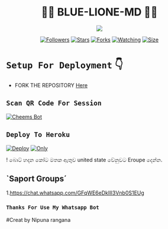 <h1 align="center"> 👨‍💻 BLUE-LIONE-MD 👨‍💻<br></h1>
<p align="center"> <a href="github.com/Nipuna-apps"><img align="center" src="https://i.ibb.co/x1SLFB2/Pics-Art-09-09-06-29-33.jpg"/></a>
 <p align="center">
<a href="https://github.com/Nipuna-apps/Blue-Lione-MD"><img title="Followers" src="https://img.shields.io/github/followers/Nipuna-apps?e=flat-square"></a>
<a href="https://github.com/Nipuna-apps/Blue-Lione-MD/stargazers/"><img title="Stars" src="https://img.shields.io/github/stars/Nipuna-apps/Blue-Lione-MD?color=blue&style=flat-square"></a>
<a href="https://github.com/Nipuna-apps/Blue-Lione-MD/network/members"><img title="Forks" src="https://img.shields.io/github/forks/Nipuna-apps/Blue-Lione-MD?color=red&style=flat-square"></a>
<a href="https://github.com/Nipuna-apps/Blue-Lione-MD/watchers"><img title="Watching" src="https://img.shields.io/github/watchers/Nipuna-apps/Blue-Lione-MD?label=Watchers&color=blue&style=flat-square"></a>
<a href="https://github.com/Nipuna-apps/Blue-Lione-MD"><img title="Size" src="https://img.shields.io/github/repo-size/Nipuna-apps/Blue-Lione-MD?style=flat-square&color=green"></a>
<p align='center'>
    </p>


# `Setup For Deployment` 👇

- FORK THE REPOSITORY [Here](https://github.com/Nipuna-apps/Blue-Lione-Bot/fork)

## `Scan QR Code For Session`
 
[![Cheems Bot](https://repl.it/badge/github/quiec/whatsasena)](https://replit.com/@nipunarangana/BlueLioneQR?v=1)
 
 ## `Deploy To Heroku`
 
[![Deploy](https://www.herokucdn.com/deploy/button.svg)](https://heroku.com/deploy)
[![Only](https://i.ibb.co/FJcrYJw/Screenshot-2022-10-08-192010.jpg)](https://heroku.com/deploy)
 
! බොට් හදන කෝට මතක ඇතුව united state වේනුවට Eroupe දෙන්න.
 ## `Saport Groups´
 1.https://chat.whatsapp.com/GFqWE6eDkIII3Vnb0S1EUg

 ### `Thanks For Use My Whatsapp Bot`
#Creat by Nipuna rangana
